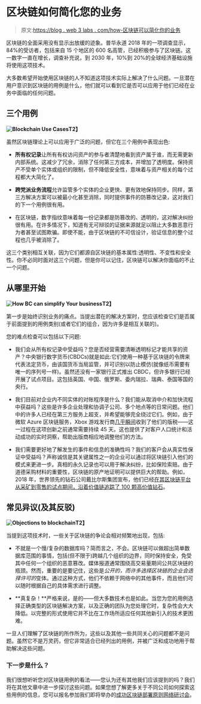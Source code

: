 # 区块链如何简化您的业务

> 原文:[https://blog . web 3 labs . com/how-区块链可以简化你的业务](https://blog.web3labs.com/how-blockchain-can-simplify-your-business)

区块链的全面采用没有显示出放缓的迹象。普华永道 2018 年的一项调查显示，84%的受访者，包括来自 15 个地区的 600 名高管，已经积极参与了区块链。这一数字一直在增长，调查补充说，到 2030 年，10%到 20%的全球经济基础设施将使用这项技术。

大多数希望开始使用区块链的人不知道这项技术实际上解决了什么问题。一旦潜在用户意识到区块链的用例是什么，他们就可以看到它是否可以应用于他们已经在业务中面临的任何问题。

## **三个用例**

**![Blockchain Use Cases](../Images/41a4df825f35f0258b1ca227a9ef9664.png)T2】**

虽然区块链理论上可以应用于广泛的问题，但它在三个用例中表现出色:

*   **所有权记录**让所有有权访问资产的参与者清楚地看到资产属于谁，而无需更新内部系统。这减少了冗余，消除了任何第三方成本，并增加了透明度。保持资产不受单个实体或组织的限制，但不降低安全性，意味着与资产相关的每个过程都大大简化了。

*   **跨党派业务流程**允许监管多个实体的企业更快、更有效地保持同步。同样，第三方解决方案可以被最小化甚至消除，同时提供事件的防篡改记录，这对我们的下一个用例很有用。

*   在区块链，数字指纹意味着每一份记录都是防篡改的、透明的，这对解决纠纷很有用。在许多情况下，知道有无可辩驳的证据来源就足以阻止大多数恶意行为者甚至试图欺骗。即使不能，由于区块链的不可信设计，验证信息的整个过程也几乎被消除了。

这三个类别相互关联，因为它们都源自区块链的基本属性:透明性、不变性和安全性。你不必同时面对这三个问题，但是你可以记住，区块链可以解决你面临的不止一个问题。

## **从哪里开始**

**![How BC can simplify Your business ](../Images/ce99f2b610825c347f3733d796481473.png)T2】**

第一步是始终识别业务的痛点。当提出潜在的解决方案时，您应该检查它们是否属于前面提到的用例类别(或者它们的组合，因为许多是相互关联的)。

您的难点检查可以包括以下问题:

*   我们会从所有权记录中受益吗？您是否经营需要清晰透明标记才能共享的资产？中央银行数字货币(CBDCs)就是如此:它们使用一种基于区块链的令牌来代表法定货币，由该国货币当局监管，并可识别以防止模仿(就像纸币需要有唯一的序列号一样)。虽然还没有一家银行正式推出 CBDC，但许多银行已经开展了试点项目。这包括英国、中国、俄罗斯、委内瑞拉、瑞典、泰国等国的央行。

*   我们目前对企业内不同实体的对账程序是什么？我们能从取消中介和加快流程中获益吗？这些是许多企业处理和协调子公司、多个地点等的日常问题。他们中的许多人已经在第三方服务上超支，并希望能够完全绕过它们。例如，由于微软 Azure 区块链服务，Xbox 游戏发行商[几乎瞬间](https://customers.microsoft.com/en-us/story/microsoft-financial-operations-professional-services-azure)收到了他们的版税——这一过程在这项创新之前通常需要持续 45 天。这也提供了对客户人口统计和活动成功的实时洞察，帮助出版商相应地调整他们的方法。

*   我们需要更好地了解发生的事件和信息的准确性吗？我们的客户会从真实性保证中受益吗？声称诚信是其关键属性之一的企业可以通过将区块链引入他们的模式来更进一步。真相的永久记录也可以用于解决纠纷，比如保险索赔。由于道德采购材料的重要性，区块链的原产地证明可以提供巨大的帮助。例如，2018 年，世界领先的钻石公司戴比尔斯集团宣布，他们已经[在其区块链平台从采矿到零售的试点期间，沿着价值链追踪了 100 颗高价值钻石](https://www.debeersgroup.com/media/company-news/2018/de-beers-group-successfully-tracks-first-diamonds-from-mine-to-r)。

## **常见异议(及其反驳)**

**![Objections to blockchain](../Images/4ab0e103668f270402c2a7399c367c34.png)T2】**

当提到这项技术时，一些关于区块链的争论会相对频繁地出现，包括:

*   不就是一个慢/复杂的数据库吗？简而言之，不会。区块链可以做超出简单数据库范围的事情，包括(但不限于)跨越几个组织的边界，同时保持安全，免受其中任何一个组织的恶意篡改。媒体报道通常围绕高交易量期间公共区块链的瓶颈。然而，重要的是要记住，这些是*公开的，*而许多选择区块链的企业会选择*许可的*变体。通过这种方式，他们不依赖于网络中的其他事件，而且他们可以随时根据自己的具体需求进行调整。

*   **真复杂！**严格来说，是的——但大多数技术也是如此。当您为您的用例选择正确类型的区块链解决方案，以及正确的团队为您处理它时，复杂性会大大降低。以完整的形式使用它并不比在工作场所适应任何其他新引入的技术更困难。

一旦人们理解了区块链的所作所为，这些以及其他一些共同关心的问题都不是问题。虽然它不是万灵药，但它非常适合已经列出的用例，并被广泛和成功地用于帮助解决这些问题。

### 下一步是什么？

我们很想听听您对区块链用例的看法——您认为还有其他我们应该提到的吗？我们将在其他文章中进一步探讨这些问题。如果您想了解更多关于不同公司如何探索这些用例的信息，您可以报名参加我们即将举办的[成功区块链部署原则网络研讨会](https://pages.web3labs.com/principles-of-successful-blockchain-deployments-webinar)。